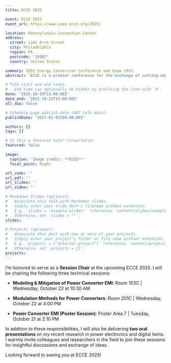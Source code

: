 ```yaml
---
title: ECCE 2025

event: ECCE 2025
event_url: https://www.ieee-ecce.org/2025/

location: Pennsylvania Convention Center
address:
  street: 1101 Arch Street
  city: Philadelphia
  region: PA
  postcode: '19107'
  country: United States

summary: IEEE Energy Conversion Conference and Expo 2025.
abstract: 'ECCE is a premier conference for the exchange of cutting-edge research and developments in the field of energy conversion components and controls, power electronics and electric machines and drives.'

# Talk start and end times.
#   End time can optionally be hidden by prefixing the line with `#`.
date: '2025-10-19T13:00:00Z'
date_end: '2025-10-23T15:00:00Z'
all_day: false

# Schedule page publish date (NOT talk date).
publishDate: '2017-01-01T00:00:00Z'

authors: []
tags: []

# Is this a featured talk? (true/false)
featured: false

image:
  caption: 'Image credit: **ECCE**'
  focal_point: Right

url_code: ''
url_pdf: ''
url_slides: ''
url_video: ''

# Markdown Slides (optional).
#   Associate this talk with Markdown slides.
#   Simply enter your slide deck's filename without extension.
#   E.g. `slides = "example-slides"` references `content/slides/example-slides.md`.
#   Otherwise, set `slides = ""`.
slides:

# Projects (optional).
#   Associate this post with one or more of your projects.
#   Simply enter your project's folder or file name without extension.
#   E.g. `projects = ["internal-project"]` references `content/project/deep-learning/index.md`.
#   Otherwise, set `projects = []`.
projects:
---
```


I’m honored to serve as a **Session Chair** at the upcoming ECCE 2025. I will be chairing the following three technical sessions:

- **Modeling & Mitigation of Power Converter EMI**:
  Room 103C | Wednesday, October 22 at 10:30 AM

- **Modulation Methods for Power Converters**:
  Room 201C | Wednesday, October 22 at 4:00 PM

- **Power Converter EMI (Poster Session)**:
  Poster Area 7 | Tuesday, October 21 at 2:10 PM

In addition to these responsibilities, I will also be delivering **two oral presentations** on my recent research in power electronics and digital twins. I warmly invite colleagues and researchers in the field to join these sessions for insightful discussions and exchange of ideas.

Looking forward to seeing you at ECCE 2025!




